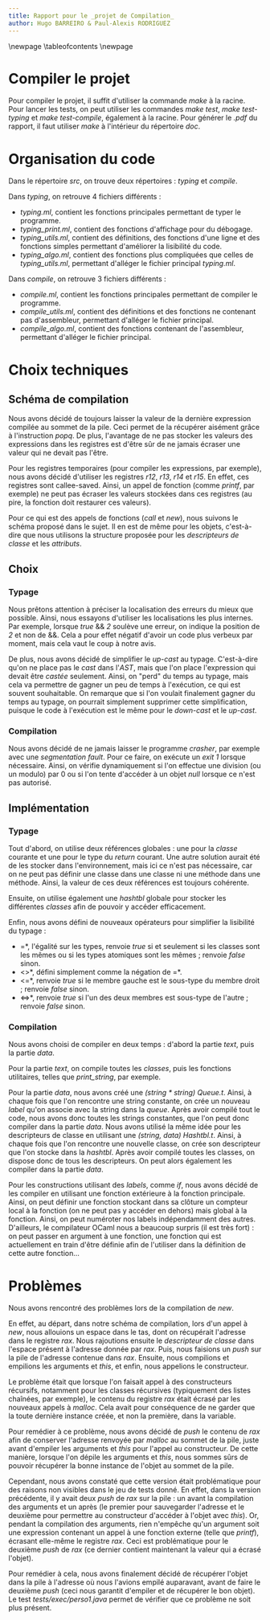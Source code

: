 ```yaml
---
title: Rapport pour le _projet de Compilation_
author: Hugo BARREIRO & Paul-Alexis RODRIGUEZ
---
```


\newpage
\tableofcontents
\newpage

# Compiler le projet

Pour compiler le projet, il suffit d'utiliser la commande _make_ à la racine. Pour lancer les tests, on peut utiliser les commandes _make test_, _make test-typing_ et _make test-compile_, également à la racine. Pour générer le _.pdf_ du rapport, il faut utiliser _make_ à l'intérieur du répertoire _doc_.

# Organisation du code

Dans le répertoire _src_, on trouve deux répertoires : _typing_ et _compile_.

Dans _typing_, on retrouve 4 fichiers différents :

- _typing.ml_, contient les fonctions principales permettant de typer le programme.
- _typing_print.ml_, contient des fonctions d'affichage pour du débogage.
- _typing_utils.ml_, contient des définitions, des fonctions d'une ligne et des fonctions simples permettant d'améliorer la lisibilité du code.
- _typing_algo.ml_, contient des fonctions plus compliquées que celles de _typing_utils.ml_, permettant d'alléger le fichier principal _typing.ml_.

Dans _compile_, on retrouve 3 fichiers différents :

- _compile.ml_, contient les fonctions principales permettant de compiler le programme.
- _compile_utils.ml_, contient des définitions et des fonctions ne contenant pas d'assembleur, permettant d'alléger le fichier principal.
- _compile_algo.ml_, contient des fonctions contenant de l'assembleur, permettant d'alléger le fichier principal.

# Choix techniques

## Schéma de compilation

Nous avons décidé de toujours laisser la valeur de la dernière expression compilée au sommet de la pile. Ceci permet de la récupérer aisément grâce à l'instruction _popq_. De plus, l'avantage de ne pas stocker les valeurs des expressions dans les registres est d'être sûr de ne jamais écraser une valeur qui ne devait pas l'être.

Pour les registres temporaires (pour compiler les expressions, par exemple), nous avons décidé d'utiliser les registres _r12_, _r13_, _r14_ et _r15_. En effet, ces registres sont callee-saved. Ainsi, un appel de fonction (comme _printf_, par exemple) ne peut pas écraser les valeurs stockées dans ces registres (au pire, la fonction doit restaurer ces valeurs).

Pour ce qui est des appels de fonctions (_call_ et _new_), nous suivons le schéma proposé dans le sujet. Il en est de même pour les objets, c'est-à-dire que nous utilisons la structure proposée pour les _descripteurs de classe_ et les _attributs_.

## Choix

### Typage

Nous prêtons attention à préciser la localisation des erreurs du mieux que possible. Ainsi, nous essayons d'utiliser les localisations les plus internes. Par exemple, lorsque _true_ && _2_ soulève une erreur, on indique la position de _2_ et non de &&. Cela a pour effet négatif d'avoir un code plus verbeux par moment, mais cela vaut le coup à notre avis.

De plus, nous avons décidé de simplifier le _up-cast_ au typage. C'est-à-dire qu'on ne place pas le _cast_ dans l'_AST_, mais que l'on place l'expression qui devait être _castée_ seulement. Ainsi, on "perd" du temps au typage, mais cela va permettre de gagner un peu de temps à l'exécution, ce qui est souvent souhaitable. On remarque que si l'on voulait finalement gagner du temps au typage, on pourrait simplement supprimer cette simplification, puisque le code à l'exécution est le même pour le _down-cast_ et le _up-cast_.

### Compilation

Nous avons décidé de ne jamais laisser le programme _crasher_, par exemple avec une _segmentation fault_. Pour ce faire, on exécute un _exit 1_ lorsque nécessaire. Ainsi, on vérifie dynamiquement si l'on effectue une division (ou un modulo) par 0 ou si l'on tente d'accéder à un objet _null_ lorsque ce n'est pas autorisé.

## Implémentation

### Typage

Tout d'abord, on utilise deux références globales : une pour la _classe_ courante et une pour le type du _return_ courant. Une autre solution aurait été de les stocker dans l'environnement, mais ici ce n'est pas nécessaire, car on ne peut pas définir une classe dans une classe ni une méthode dans une méthode. Ainsi, la valeur de ces deux références est toujours cohérente.

Ensuite, on utilise également une _hashtbl_ globale pour stocker les différentes _classes_ afin de pouvoir y accéder efficacement.

Enfin, nous avons défini de nouveaux opérateurs pour simplifier la lisibilité du typage :

- =*, l'égalité sur les types, renvoie _true_ si et seulement si les classes sont les mêmes ou si les types atomiques sont les mêmes ; renvoie _false_ sinon.
- <>\*, défini simplement comme la négation de =*.
- <=*, renvoie _true_ si le membre gauche est le sous-type du membre droit ; renvoie _false_ sinon.
- <=>*, renvoie _true_ si l'un des deux membres est sous-type de l'autre ; renvoie _false_ sinon.

### Compilation

Nous avons choisi de compiler en deux temps : d'abord la partie _text_, puis la partie _data_.

Pour la partie _text_, on compile toutes les _classes_, puis les fonctions utilitaires, telles que _print_string_, par exemple.

Pour la partie _data_, nous avons créé une _(string * string) Queue.t_. Ainsi, à chaque fois que l'on rencontre une string constante, on crée un nouveau _label_ qu'on associe avec la string dans la _queue_. Après avoir compilé tout le code, nous avons donc toutes les strings constantes, que l'on peut donc compiler dans la partie _data_. Nous avons utilisé la même idée pour les descripteurs de classe en utilisant une _(string, data) Hashtbl.t_. Ainsi, à chaque fois que l'on rencontre une nouvelle classe, on crée son descripteur que l'on stocke dans la _hashtbl_. Après avoir compilé toutes les classes, on dispose donc de tous les descripteurs. On peut alors également les compiler dans la partie _data_.

Pour les constructions utilisant des _labels_, comme _if_, nous avons décidé de les compiler en utilisant une fonction extérieure à la fonction principale. Ainsi, on peut définir une fonction stockant dans sa clôture un compteur local à la fonction (on ne peut pas y accéder en dehors) mais global à la fonction. Ainsi, on peut numéroter nos labels indépendamment des autres. D'ailleurs, le compilateur OCaml nous a beaucoup surpris (il est très fort) : on peut passer en argument à une fonction, une fonction qui est actuellement en train d'être définie afin de l'utiliser dans la définition de cette autre fonction...

# Problèmes

Nous avons rencontré des problèmes lors de la compilation de _new_.

En effet, au départ, dans notre schéma de compilation, lors d'un appel à _new_, nous allouions un espace dans le tas, dont on récupérait l'adresse dans le registre _rax_. Nous rajoutions ensuite le _descripteur de classe_ dans l'espace présent à l'adresse donnée par _rax_. Puis, nous faisions un _push_ sur la pile de l'adresse contenue dans _rax_. Ensuite, nous compilions et empilions les arguments et _this_, et enfin, nous appelions le constructeur.

Le problème était que lorsque l'on faisait appel à des constructeurs récursifs, notamment pour les classes récursives (typiquement des listes chaînées, par exemple), le contenu du registre _rax_ était écrasé par les nouveaux appels à _malloc_. Cela avait pour conséquence de ne garder que la toute dernière instance créée, et non la première, dans la variable.

Pour remédier à ce problème, nous avons décidé de _push_ le contenu de _rax_ afin de conserver l'adresse renvoyée par _malloc_ au sommet de la pile, juste avant d'empiler les arguments et _this_ pour l'appel au constructeur. De cette manière, lorsque l'on dépile les arguments et _this_, nous sommes sûrs de pouvoir récupérer la bonne instance de l'objet au sommet de la pile.

Cependant, nous avons constaté que cette version était problématique pour des raisons non visibles dans le jeu de tests donné. En effet, dans la version précédente, il y avait deux _push_ de _rax_ sur la pile : un avant la compilation des arguments et un après (le premier pour sauvegarder l'adresse et le deuxième pour permettre au constructeur d'accéder à l'objet avec _this_). Or, pendant la compilation des arguments, rien n'empêche qu'un argument soit une expression contenant un appel à une fonction externe (telle que _printf_), écrasant elle-même le registre _rax_. Ceci est problématique pour le deuxième _push_ de _rax_ (ce dernier contient maintenant la valeur qui a écrasé l'objet).

Pour remédier à cela, nous avons finalement décidé de récupérer l'objet dans la pile à l'adresse où nous l'avions empilé auparavant, avant de faire le deuxième _push_ (ceci nous garantit d'empiler et de récupérer le bon objet). Le test _tests/exec/perso1.java_ permet de vérifier que ce problème ne soit plus présent.